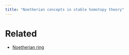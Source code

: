 ```yaml
---
title: "Noetherian concepts in stable homotopy theory"
---
```


# Related
- [Noetherian ring](<notes/ntpy/Definitions/Ring theory/Noetherian ring.md>)
